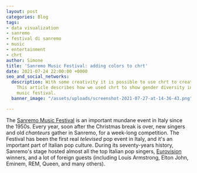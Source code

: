 ```yaml
---
layout: post
categories: Blog
tags:
- data visualization
- sanremo
- festival di sanremo
- music
- entertainment
- chrt
author: Simone
title: 'Sanremo Music Festival: adding colors to chrt'
date: 2021-07-24 22:00:00 +0000
seo_and_social_networks:
  description: With some creativity it is possible to use chrt to create unusual charts.
    This article describes how we used chrt to show gender diversity in the Sanremo
    music festival.
  banner_image: "/assets/uploads/screenshot-2021-07-27-at-14-36-43.png"

---
```

The [Sanremo Music Festival](https://en.wikipedia.org/wiki/Sanremo_Music_Festival "Sanremo Music Festiva on Wikipedia") is an important mundane event in Italy since the 1950s. Every year, soon after the Christmas break is over, new singers and old _chanteurs_ gather in Sanremo, for a week-long competition. The Festival has been the first real _televised_ pop event in Italy, and it's an important part of Italian pop culture. During its seventy-years history, Sanremo's stage hosted almost all the top Italian pop singers, [Eurovision](https://en.wikipedia.org/wiki/Eurovision_Song_Contest "Eurovision Song Contest on Wikipedia") winners, and a lot of foreign guests (including Louis Armstrong, Elton John, Eminem, REM, Queen, and many others).